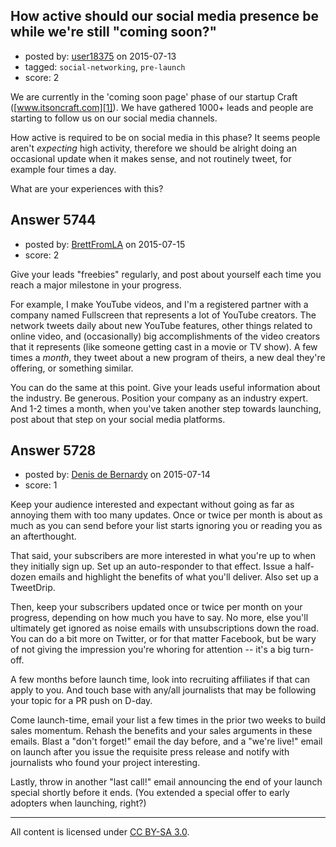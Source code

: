 ## How active should our social media presence be while we're still "coming soon?"

- posted by: [user18375](https://stackexchange.com/users/3746660/user18375) on 2015-07-13
- tagged: `social-networking`, `pre-launch`
- score: 2

We are currently in the 'coming soon page' phase of our startup Craft ([www.itsoncraft.com][1]).  We have gathered 1000+ leads and people are starting to follow us on our social media channels.

How active is required to be on social media in this phase? It seems people aren't *expecting* high activity, therefore we should be alright doing an occasional update when it makes sense, and not routinely tweet, for example four times a day.

What are your experiences with this?

  [1]: http://www.itsoncraft.com


## Answer 5744

- posted by: [BrettFromLA](https://stackexchange.com/users/2813127/brettfromla) on 2015-07-15
- score: 2

Give your leads "freebies" regularly, and post about yourself each time you reach a major milestone in your progress.

For example, I make YouTube videos, and I'm a registered partner with a company named Fullscreen that represents a lot of YouTube creators. The network tweets daily about new YouTube features, other things related to online video, and (occasionally) big accomplishments of the video creators that it represents (like someone getting cast in a movie or TV show). A few times a *month*, they tweet about a new program of theirs, a new deal they're offering, or something similar.

You can do the same at this point. Give your leads useful information about the industry. Be generous. Position your company as an industry expert. And 1-2 times a month, when you've taken another step towards launching, post about that step on your social media platforms.


## Answer 5728

- posted by: [Denis de Bernardy](https://stackexchange.com/users/182468/denis-de-bernardy) on 2015-07-14
- score: 1

Keep your audience interested and expectant without going as far as annoying them with too many updates. Once or twice per month is about as much as you can send before your list starts ignoring you or reading you as an afterthought.

That said, your subscribers are more interested in what you're up to when they initially sign up. Set up an auto-responder to that effect. Issue a half-dozen emails and highlight the benefits of what you'll deliver. Also set up a TweetDrip.

Then, keep your subscribers updated once or twice per month on your progress, depending on how much you have to say. No more, else you'll ultimately get ignored as noise emails with unsubscriptions down the road. You can do a bit more on Twitter, or for that matter Facebook, but be wary of not giving the impression you're whoring for attention -- it's a big turn-off.

A few months before launch time, look into recruiting affiliates if that can apply to you. And touch base with any/all journalists that may be following your topic for a PR push on D-day.

Come launch-time, email your list a few times in the prior two weeks to build sales momentum. Rehash the benefits and your sales arguments in these emails. Blast a "don't forget!" email the day before, and a "we're live!" email on launch after you issue the requisite press release and notify with journalists who found your project interesting.

Lastly, throw in another "last call!" email announcing the end of your launch special shortly before it ends. (You extended a special offer to early adopters when launching, right?)



---

All content is licensed under [CC BY-SA 3.0](https://creativecommons.org/licenses/by-sa/3.0/).
